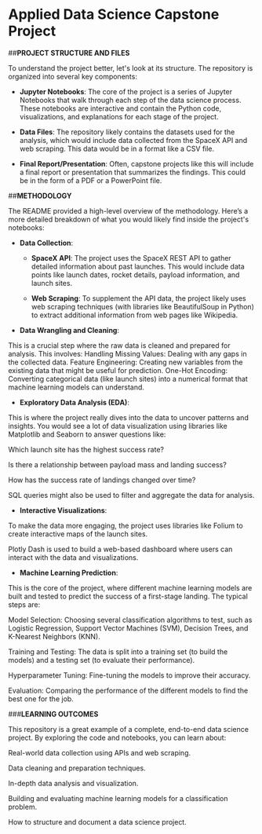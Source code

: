 # Applied Data Science Capstone Project

##**PROJECT STRUCTURE AND FILES**

To understand the project better, let's look at its structure. The repository is organized into several key components:

  * **Jupyter Notebooks**: The core of the project is a series of Jupyter Notebooks that walk through each step of the data science process. These notebooks are interactive and contain the Python code, visualizations, and explanations for each stage of the project.

  * **Data Files**: The repository likely contains the datasets used for the analysis, which would include data collected from the SpaceX API and web scraping. This data would be in a format like a CSV file.

  * **Final Report/Presentation**: Often, capstone projects like this will include a final report or presentation that summarizes the findings. This could be in the form of a PDF or a PowerPoint file.

##**METHODOLOGY**

The README provided a high-level overview of the methodology. Here’s a more detailed breakdown of what you would likely find inside the project's notebooks:

* **Data Collection**:

    * **SpaceX API**: The project uses the SpaceX REST API to gather detailed information about past launches. This would include data points like launch dates, rocket details, payload information, and launch sites.

    * **Web Scraping**: To supplement the API data, the project likely uses web scraping techniques (with libraries like BeautifulSoup in Python) to extract additional information from web pages like Wikipedia.

* **Data Wrangling and Cleaning**:

This is a crucial step where the raw data is cleaned and prepared for analysis. 
This involves:
Handling Missing Values: Dealing with any gaps in the collected data.
Feature Engineering: Creating new variables from the existing data that might be useful for prediction.
One-Hot Encoding: Converting categorical data (like launch sites) into a numerical format that machine learning models can understand.

* **Exploratory Data Analysis (EDA)**:

This is where the project really dives into the data to uncover patterns and insights. You would see a lot of data visualization using libraries like Matplotlib and Seaborn to answer questions like:

Which launch site has the highest success rate?

Is there a relationship between payload mass and landing success?

How has the success rate of landings changed over time?

SQL queries might also be used to filter and aggregate the data for analysis.

* **Interactive Visualizations**:

To make the data more engaging, the project uses libraries like Folium to create interactive maps of the launch sites.

Plotly Dash is used to build a web-based dashboard where users can interact with the data and visualizations.

* **Machine Learning Prediction**:

This is the core of the project, where different machine learning models are built and tested to predict the success of a first-stage landing. The typical steps are:

Model Selection: Choosing several classification algorithms to test, such as Logistic Regression, Support Vector Machines (SVM), Decision Trees, and K-Nearest Neighbors (KNN).

Training and Testing: The data is split into a training set (to build the models) and a testing set (to evaluate their performance).

Hyperparameter Tuning: Fine-tuning the models to improve their accuracy.

Evaluation: Comparing the performance of the different models to find the best one for the job.

###**LEARNING OUTCOMES**

This repository is a great example of a complete, end-to-end data science project. By exploring the code and notebooks, you can learn about:

Real-world data collection using APIs and web scraping.

Data cleaning and preparation techniques.

In-depth data analysis and visualization.

Building and evaluating machine learning models for a classification problem.

How to structure and document a data science project.
